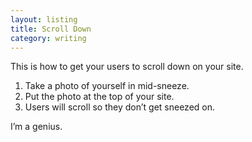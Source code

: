 ```yaml
---
layout: listing
title: Scroll Down
category: writing
---
```

This is how to get your users to scroll down on your site.

1. Take a photo of yourself in mid-sneeze.
2. Put the photo at the top of your site.
3. Users will scroll so they don’t get sneezed on.

I&rsquo;m a genius.